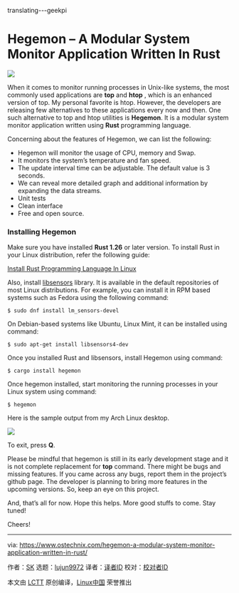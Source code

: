 translating---geekpi

Hegemon – A Modular System Monitor Application Written In Rust
======

![](https://www.ostechnix.com/wp-content/uploads/2018/09/hegemon-720x340.png)

When it comes to monitor running processes in Unix-like systems, the most commonly used applications are **top** and **htop** , which is an enhanced version of top. My personal favorite is htop. However, the developers are releasing few alternatives to these applications every now and then. One such alternative to top and htop utilities is **Hegemon**. It is a modular system monitor application written using **Rust** programming language.

Concerning about the features of Hegemon, we can list the following:

  * Hegemon will monitor the usage of CPU, memory and Swap.
  * It monitors the system’s temperature and fan speed.
  * The update interval time can be adjustable. The default value is 3 seconds.
  * We can reveal more detailed graph and additional information by expanding the data streams.
  * Unit tests
  * Clean interface
  * Free and open source.



### Installing Hegemon

Make sure you have installed **Rust 1.26** or later version. To install Rust in your Linux distribution, refer the following guide:

[Install Rust Programming Language In Linux][2]

Also, install [libsensors][1] library. It is available in the default repositories of most Linux distributions. For example, you can install it in RPM based systems such as Fedora using the following command:

```
$ sudo dnf install lm_sensors-devel
```

On Debian-based systems like Ubuntu, Linux Mint, it can be installed using command:

```
$ sudo apt-get install libsensors4-dev
```

Once you installed Rust and libsensors, install Hegemon using command:

```
$ cargo install hegemon
```

Once hegemon installed, start monitoring the running processes in your Linux system using command:

```
$ hegemon
```

Here is the sample output from my Arch Linux desktop.

![](https://www.ostechnix.com/wp-content/uploads/2018/09/Hegemon-in-action.gif)

To exit, press **Q**.


Please be mindful that hegemon is still in its early development stage and it is not complete replacement for **top** command. There might be bugs and missing features. If you came across any bugs, report them in the project’s github page. The developer is planning to bring more features in the upcoming versions. So, keep an eye on this project.

And, that’s all for now. Hope this helps. More good stuffs to come. Stay tuned!

Cheers!



--------------------------------------------------------------------------------

via: https://www.ostechnix.com/hegemon-a-modular-system-monitor-application-written-in-rust/

作者：[SK][a]
选题：[lujun9972](https://github.com/lujun9972)
译者：[译者ID](https://github.com/译者ID)
校对：[校对者ID](https://github.com/校对者ID)

本文由 [LCTT](https://github.com/LCTT/TranslateProject) 原创编译，[Linux中国](https://linux.cn/) 荣誉推出

[a]: https://www.ostechnix.com/author/sk/
[1]: https://github.com/lm-sensors/lm-sensors
[2]: https://www.ostechnix.com/install-rust-programming-language-in-linux/

